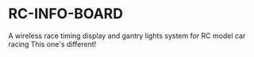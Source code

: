 # RC-INFO-BOARD
A wireless race timing display and gantry lights system for RC model car racing
This one's different!
